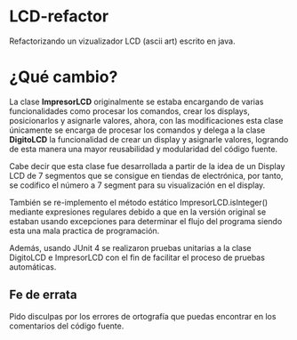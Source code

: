 # LCD-refactor
Refactorizando un vizualizador LCD (ascii art) escrito en java.

# ¿Qué cambio?
La clase **ImpresorLCD** originalmente se estaba encargando de varias funcionalidades como procesar los comandos, crear los displays, posicionarlos y asignarle valores, ahora, con las modificaciones esta clase únicamente se encarga de procesar los comandos y delega a la clase **DigitoLCD** la funcionalidad de crear un display y asignarle valores, logrando de esta manera una mayor reusabilidad y modularidad del código fuente.

Cabe decir que esta clase fue desarrollada a partir de la idea de un Display LCD de 7 segmentos que se consigue en tiendas de electrónica, por tanto, se codifico el número a 7 segment para su visualización en el display.

También se re-implemento el método estático ImpresorLCD.isInteger() mediante expresiones regulares debido a que en la versión original se estaban usando excepciones para determinar el flujo del programa siendo esta una mala practica de programación.

Además, usando JUnit 4 se realizaron pruebas unitarias a la clase DigitoLCD e ImpresorLCD con el fin de facilitar el proceso de pruebas automáticas.


## Fe de errata
Pido disculpas por los errores de ortografía que puedas encontrar en los comentarios del código fuente.
